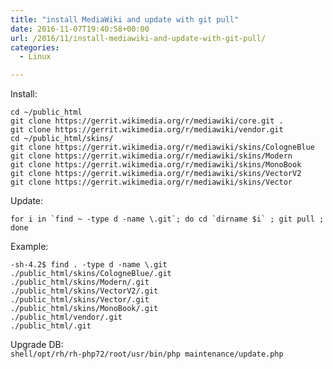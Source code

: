 ```yaml
---
title: "install MediaWiki and update with git pull"
date: 2016-11-07T19:40:58+00:00
url: /2016/11/install-mediawiki-and-update-with-git-pull/
categories:
  - Linux

---
```

Install:  
```shell  
cd ~/public_html  
git clone https://gerrit.wikimedia.org/r/mediawiki/core.git .  
git clone https://gerrit.wikimedia.org/r/mediawiki/vendor.git  
cd ~/public_html/skins/  
git clone https://gerrit.wikimedia.org/r/mediawiki/skins/CologneBlue  
git clone https://gerrit.wikimedia.org/r/mediawiki/skins/Modern  
git clone https://gerrit.wikimedia.org/r/mediawiki/skins/MonoBook￼￼  
git clone https://gerrit.wikimedia.org/r/mediawiki/skins/VectorV2  
git clone https://gerrit.wikimedia.org/r/mediawiki/skins/Vector  
```

Update:  
```shell  
for i in `find ~ -type d -name \.git`; do cd `dirname $i` ; git pull ; done  
```

Example:  
```shell  
-sh-4.2$ find . -type d -name \.git  
./public_html/skins/CologneBlue/.git  
./public_html/skins/Modern/.git  
./public_html/skins/VectorV2/.git  
./public_html/skins/Vector/.git  
./public_html/skins/MonoBook/.git  
./public_html/vendor/.git  
./public_html/.git  
```  
Upgrade DB:  
```shell/opt/rh/rh-php72/root/usr/bin/php maintenance/update.php```